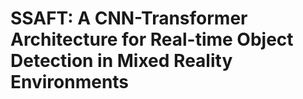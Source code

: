 # SSAFT: A CNN-Transformer Architecture for Real-time Object Detection in Mixed Reality Environments
